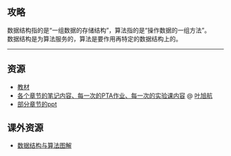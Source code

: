 ## 攻略
数据结构指的是“一组数据的存储结构”，算法指的是“操作数据的一组方法”。  
数据结构是为算法服务的，算法是要作用再特定的数据结构上的。  

---

## 资源
- [教材](https://api.ecylt.top/v1/lanzou_link?url=https://cqu-openlib.lanzout.com/iyD0M22dgb7c&type=down)
- [各个章节的笔记内容、每一次的PTA作业、每一次的实验课内容](https://github.com/CQULeaf/DataStructure-Algorithm_Course_Resources) @ [叶旭航](../贡献者/叶旭航.md)
- [部分章节的ppt](../../PR_resources/DS.zip)  

## 课外资源
- [数据结构与算法图解](https://api.ecylt.top/v1/lanzou_link?url=https://cqu-openlib.lanzout.com/iEZ2r1x4o78d&type=down)  